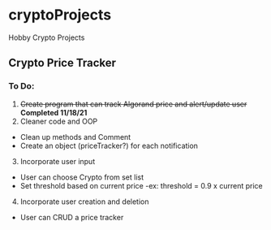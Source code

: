 # cryptoProjects
Hobby Crypto Projects

## Crypto Price Tracker
### To Do:
1. ~~Create program that can track Algorand price and alert/update user~~ **Completed 11/18/21**
2. Cleaner code and OOP
  - Clean up methods and Comment
  - Create an object (priceTracker?) for each notification
3. Incorporate user input
  - User can choose Crypto from set list
  - Set threshold based on current price
    -ex: threshold = 0.9 x current price
4. Incorporate user creation and deletion
  - User can CRUD a price tracker
